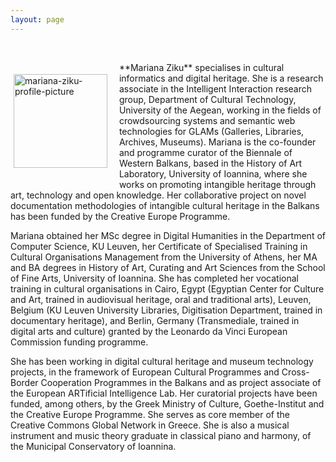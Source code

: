 ```yaml
---
layout: page
---
```


<br>
<p style="float: left;">
<p><img src="https://mziku.github.io/images/Mariana Ziku-portrait-300x451px.jpg" style="float:left; margin-top:5mm; margin-right:5mm; margin-bottom:5mm; margin-left:5;" alt="mariana-ziku-profile-picture" width="150" height="auto" align="center"></p> **Mariana Ziku** specialises in cultural informatics and digital heritage. She is a research associate in the Intelligent Interaction research group, Department of Cultural Technology, University of the Aegean, working in the fields of crowdsourcing systems and semantic web technologies for GLAMs (Galleries, Libraries, Archives, Museums). Mariana is the co-founder and programme curator of the Biennale of Western Balkans, based in the History of Art Laboratory, University of Ioannina, where she works on promoting intangible heritage through art, technology and open knowledge. Her collaborative project on novel documentation methodologies of intangible cultural heritage in the Balkans has been funded by the Creative Europe Programme. 

Mariana obtained her MSc degree in Digital Humanities in the Department of Computer Science, KU Leuven, her Certificate of Specialised Training in Cultural Organisations Management from the University of Athens, her MA and BA degrees in History of Art, Curating and Art Sciences from the School of Fine Arts, University of Ioannina. She has completed her vocational training in cultural organisations in Cairo, Egypt (Egyptian Center for Culture and Art, trained in audiovisual heritage, oral and traditional arts), Leuven, Belgium (KU Leuven University Libraries, Digitisation Department, trained in documentary heritage), and Berlin, Germany (Transmediale, trained in digital arts and culture) granted by the Leonardo da Vinci European Commission funding programme. 

She has been working in digital cultural heritage and museum technology projects, in the framework of European Cultural Programmes and Cross-Border Cooperation Programmes in the Balkans and as project associate of the European ARTificial Intelligence Lab. Her curatorial projects have been funded, among others, by the Greek Ministry of Culture, Goethe-Institut and the Creative Europe Programme. She serves as core member of the Creative Commons Global Network in Greece. She is also a musical instrument and music theory graduate in classical piano and harmony, of the Municipal Conservatory of Ioannina.



